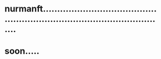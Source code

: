 # nurmanft.................................................................................................
# soon.....
